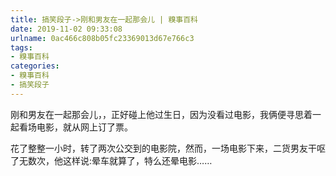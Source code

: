 ```yaml
---
title: 搞笑段子->刚和男友在一起那会儿 | 糗事百科
date: 2019-11-02 09:33:08
urlname: 0ac466c808b05fc23369013d67e766c3
tags: 
- 糗事百科
categories:
- 糗事百科
- 搞笑段子
---
```

刚和男友在一起那会儿，，正好碰上他过生日，因为没看过电影，我俩便寻思着一起看场电影，就从网上订了票。

花了整整一小时，转了两次公交到的电影院，然而，一场电影下来，二货男友干呕了无数次，他这样说:晕车就算了，特么还晕电影……


